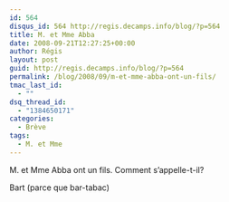 ```yaml
---
id: 564
disqus_id: 564 http://regis.decamps.info/blog/?p=564
title: M. et Mme Abba
date: 2008-09-21T12:27:25+00:00
author: Régis
layout: post
guid: http://regis.decamps.info/blog/?p=564
permalink: /blog/2008/09/m-et-mme-abba-ont-un-fils/
tmac_last_id:
  - ""
dsq_thread_id:
  - "1384650171"
categories:
  - Brève
tags:
  - M. et Mme
---
```

M. et Mme Abba ont un fils. Comment s’appelle-t-il?
  
<!--more-->


  
Bart (parce que bar-tabac)
